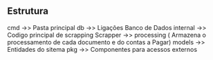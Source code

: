 ## Estrutura 

cmd ->> Pasta principal
db ->> Ligações Banco de Dados
internal ->> Codigo principal de scrapping
    Scrapper ->> 
             processing ( Armazena o processamento de cada documento e do contas a Pagar)
models ->> Entidades do sitema
pkg ->> Componentes para acessos externos
   

